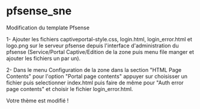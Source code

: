 # pfsense_sne
Modification du template Pfsense

1- Ajouter les fichiers captiveportal-style.css, login.html, login_error.html et logo.png sur le serveur pfsense depuis l'interface d'administration du pfsense (Service/Portal Captive/Edition de la zone puis menu file manger et ajouter les fichiers un par un).

2- Dans le menu Configuration de la zone dans la section "HTML Page Contents" pour l'option "Portal page contents" appuyer sur choisisser un fichier puis selectionner index.html puis faire de même pour "Auth error page contents" et choisir le fichier login_error.html.

Votre thème est modifié !
